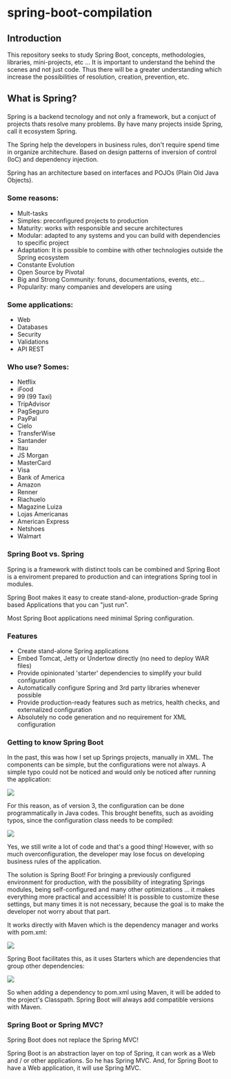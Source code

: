 # spring-boot-compilation


## Introduction
<p>This repository seeks to study Spring Boot, concepts, methodologies, libraries, mini-projects, etc ... It is important to understand the behind the scenes and not just code. Thus there will be a greater understanding which increase the possibilities of resolution, creation, prevention, etc.</p>



## What is Spring?</p>

<p>Spring is a backend tecnology and not only a framework, but a conjuct of projects thats resolve many problems. By have many projects inside Spring, call it ecosystem Spring.</p>

<p>The Spring help the developers in business rules, don't require spend time in organize architechure. Based on design patterns of inversion of control (IoC) and dependency injection.</p>

<p>Spring has an architecture based on interfaces and POJOs (Plain Old Java Objects).</p>

### Some reasons:

<ul>
  <li>Mult-tasks</li>
  <li>Simples: preconfigured projects to production</li>
  <li>Maturity: works with responsible and secure architectures</li>
  <li>Modular: adapted to any systems and you can build with dependencies to specific project</li>
  <li>Adaptation: It is possible to combine with other technologies outside the Spring ecosystem</li>
  <li>Constante Evolution</li>
  <li>Open Source by Pivotal</li>
  <li>Big and Strong Community: foruns, documentations, events, etc...</li>
  <li>Popularity: many companies and developers are using</li>
</ul>


### Some applications:

<ul>
  <li>Web</li>
  <li>Databases</li>
  <li>Security</li>
  <li>Validations</li>
  <li>API REST</li>
</ul>


### Who use? Somes:

<ul>
  <li>Netflix</li>
  <li>iFood</li>
  <li>99 (99 Taxi)</li>
  <li>TripAdvisor</li>
  <li>PagSeguro</li>
  <li>PayPal</li>
  <li>Cielo</li>
  <li>TransferWise</li>
  <li>Santander</li>
  <li>Itau</li>
  <li>JS Morgan</li>
  <li>MasterCard</li>
  <li>Visa</li>
  <li>Bank of America</li>
  <li>Amazon</li>
  <li>Renner</li>
  <li>Riachuelo</li>
  <li>Magazine Luiza</li>
  <li>Lojas Americanas</li>
  <li>American Express</li>
  <li>Netshoes</li>
  <li>Walmart</li>
</ul>


 ### Spring Boot vs. Spring

<p>Spring is a framework with distinct tools can be combined and Spring Boot is a enviroment prepared to production and can integrations Spring tool in modules.</p>

<p>Spring Boot makes it easy to create stand-alone, production-grade Spring based Applications that you can "just run".</p>

<p>Most Spring Boot applications need minimal Spring configuration.</p>


### Features

<ul>
  <li>Create stand-alone Spring applications</li>
  <li>Embed Tomcat, Jetty or Undertow directly (no need to deploy WAR files)</li>
  <li>Provide opinionated 'starter' dependencies to simplify your build configuration</li>
  <li>Automatically configure Spring and 3rd party libraries whenever possible</li>
  <li>Provide production-ready features such as metrics, health checks, and externalized configuration</li>
  <li>Absolutely no code generation and no requirement for XML configuration</li>
</ul>


### Getting to know Spring Boot

<p>In the past, this was how I set up Springs projects, manually in XML. The components can be simple, but the configurations were not always. A simple typo could not be noticed and would only be noticed after running the application:</p>


<img src="https://s3.us-west-2.amazonaws.com/secure.notion-static.com/1c45056e-55b3-42d9-a57e-42b554212378/Untitled.png?X-Amz-Algorithm=AWS4-HMAC-SHA256&X-Amz-Credential=AKIAT73L2G45O3KS52Y5%2F20210420%2Fus-west-2%2Fs3%2Faws4_request&X-Amz-Date=20210420T021352Z&X-Amz-Expires=86400&X-Amz-Signature=7d089f63ab228e75c41fc6d6817555027f6eb4d1f3ba4a519fdc571d4639d92c&X-Amz-SignedHeaders=host&response-content-disposition=filename%20%3D%22Untitled.png%22"/>


<p>For this reason, as of version 3, the configuration can be done programmatically in Java codes. This brought benefits, such as avoiding typos, since the configuration class needs to be compiled:</p>

<img src="https://s3.us-west-2.amazonaws.com/secure.notion-static.com/c6b419e1-b7bb-4a8d-91dd-25ec5a1a5949/Untitled.png?X-Amz-Algorithm=AWS4-HMAC-SHA256&X-Amz-Credential=AKIAT73L2G45O3KS52Y5%2F20210420%2Fus-west-2%2Fs3%2Faws4_request&X-Amz-Date=20210420T021823Z&X-Amz-Expires=86400&X-Amz-Signature=ecf660c02055a50ffe5aec21bf7f91fae5439ed5e2efe7a66451239ad1b2a896&X-Amz-SignedHeaders=host&response-content-disposition=filename%20%3D%22Untitled.png%22"/>

<p>Yes, we still write a lot of code and that's a good thing! However, with so much overconfiguration, the developer may lose focus on developing business rules of the application.</p>

<p>The solution is Spring Boot! For bringing a previously configured environment for production, with the possibility of integrating Springs modules, being self-configured and many other optimizations ... it makes everything more practical and accessible! It is possible to customize these settings, but many times it is not necessary, because the goal is to make the developer not worry about that part.</p>

<p>It works directly with Maven which is the dependency manager and works with pom.xml:</p>


<img src="https://s3.us-west-2.amazonaws.com/secure.notion-static.com/6b86e700-26eb-45ab-9a50-81716f3a13fb/Untitled.png?X-Amz-Algorithm=AWS4-HMAC-SHA256&X-Amz-Credential=AKIAT73L2G45O3KS52Y5%2F20210420%2Fus-west-2%2Fs3%2Faws4_request&X-Amz-Date=20210420T022504Z&X-Amz-Expires=86400&X-Amz-Signature=e5598bd7405cfef603cb82d35497dda4d669a76b928c7323e2908e725dca08c2&X-Amz-SignedHeaders=host&response-content-disposition=filename%20%3D%22Untitled.png%22"/>

<p>Spring Boot facilitates this, as it uses Starters which are dependencies that group other dependencies:</p>


<img src="https://s3.us-west-2.amazonaws.com/secure.notion-static.com/22fb5ff5-6a3f-4cf9-bc25-9dac793cf4cc/Untitled.png?X-Amz-Algorithm=AWS4-HMAC-SHA256&X-Amz-Credential=AKIAT73L2G45O3KS52Y5%2F20210420%2Fus-west-2%2Fs3%2Faws4_request&X-Amz-Date=20210420T022041Z&X-Amz-Expires=86400&X-Amz-Signature=3d22abaceef70f3af32289cca2da9f6f1d3ace075215551324986b6f6077d5be&X-Amz-SignedHeaders=host&response-content-disposition=filename%20%3D%22Untitled.png%22"/>


<p>So when adding a dependency to pom.xml using Maven, it will be added to the project's Classpath. Spring Boot will always add compatible versions with Maven.</p>

### Spring Boot or Spring MVC?

<p>Spring Boot does not replace the Spring MVC!</p>

<p>Spring Boot is an abstraction layer on top of Spring, it can work as a Web and / or other applications. So he has Spring MVC. And, for Spring Boot to have a Web application, it will use Spring MVC.</p>



